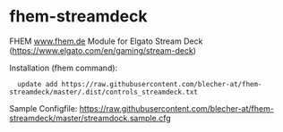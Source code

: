 # fhem-streamdeck
FHEM www.fhem.de Module for Elgato Stream Deck (https://www.elgato.com/en/gaming/stream-deck)

Installation (fhem command): 
      
      update add https://raw.githubusercontent.com/blecher-at/fhem-streamdeck/master/.dist/controls_streamdeck.txt

Sample Configfile: https://raw.githubusercontent.com/blecher-at/fhem-streamdeck/master/streamdock.sample.cfg
